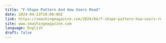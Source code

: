 ```yaml
---
title: "F-Shape Pattern And How Users Read"
date: 2024-04-23T10:00:00Z
link: https://smashingmagazine.com/2024/04/f-shape-pattern-how-users-read/?utm_medium=RSS&utm_source=news.12bit.vn
site: www.smashingmagazine.com
language: English
draft: false
---
```

